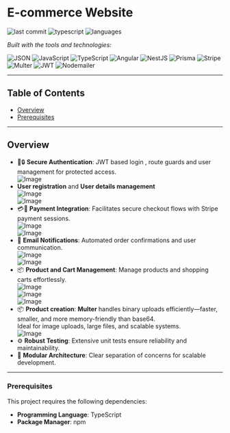# E-commerce Website

![last commit](https://img.shields.io/github/last-commit/mdavid159/ecom)
![typescript](https://img.shields.io/badge/typescript-73.9%25-blue)
![languages](https://img.shields.io/github/languages/count/mdavid159/ecom)

_Built with the tools and technologies:_

![JSON](https://img.shields.io/badge/-JSON-000?logo=json&logoColor=white)
![JavaScript](https://img.shields.io/badge/JavaScript-F7DF1E?logo=javascript&logoColor=000)
![TypeScript](https://img.shields.io/badge/TypeScript-3178C6?logo=typescript&logoColor=white)
![Angular](https://img.shields.io/badge/Angular-DD0031?logo=angular&logoColor=white)
![NestJS](https://img.shields.io/badge/NestJS-E0234E?logo=nestjs&logoColor=white)
![Prisma](https://img.shields.io/badge/Prisma-3982CE?logo=prisma&logoColor=white)
![Stripe](https://img.shields.io/badge/Stripe-008CDD?logo=stripe&logoColor=white)
![Multer](https://img.shields.io/badge/Multer-1B1F23?logo=nodedotjs&logoColor=white)
![JWT](https://img.shields.io/badge/JWT-000000?logo=jsonwebtokens&logoColor=white)
![Nodemailer](https://img.shields.io/badge/Nodemailer-0B3D91?logo=gmail&logoColor=white)

---

## Table of Contents

- [Overview](#overview)
- [Prerequisites](#prerequisites)

---

## Overview

- 🔨🔒 **Secure Authentication**: JWT based login , route guards and user management for protected access.  
  ![Image](/uploads/Screenshot%202025-06-28%20233837.png)
- **User registration** and **User details management**  
  ![Image](/uploads/Screenshot%202025-06-28%20233852.png)  
  ![Image](/uploads/Screenshot%202025-06-29%20025454.png)
- 💳💸 **Payment Integration**: Facilitates secure checkout flows with Stripe payment sessions.  
  ![Image](/uploads/Screenshot%202025-06-29%20010438.png)  
  ![Image](/uploads/Screenshot%202025-06-29%20010522.png)
- 📧 **Email Notifications**: Automated order confirmations and user communication.  
  ![Image](/uploads/Screenshot%202025-06-28%20234222.png)  
  ![Image](/uploads/Screenshot%202025-06-29%20020214.png)
- 📦 **Product and Cart Management**: Manage products and shopping carts effortlessly.  
  ![Image](/uploads/Screenshot%202025-06-29%20005721.png)  
  ![Image](/uploads/Screenshot%202025-06-29%20005748.png)  
  ![Image](/uploads/Screenshot%202025-06-29%20010341.png)
- 📦 **Product creation**: **Multer** handles binary uploads efficiently—faster, smaller, and more memory-friendly than base64.  
  Ideal for image uploads, large files, and scalable systems.  
  ![Image](/uploads/Screenshot%202025-06-28%20234253.png)
- ⚙ **Robust Testing**: Extensive unit tests ensure reliability and maintainability.  
- 🚀 **Modular Architecture**: Clear separation of concerns for scalable development.

---

### Prerequisites

This project requires the following dependencies:

- **Programming Language**: TypeScript  
- **Package Manager**: npm
